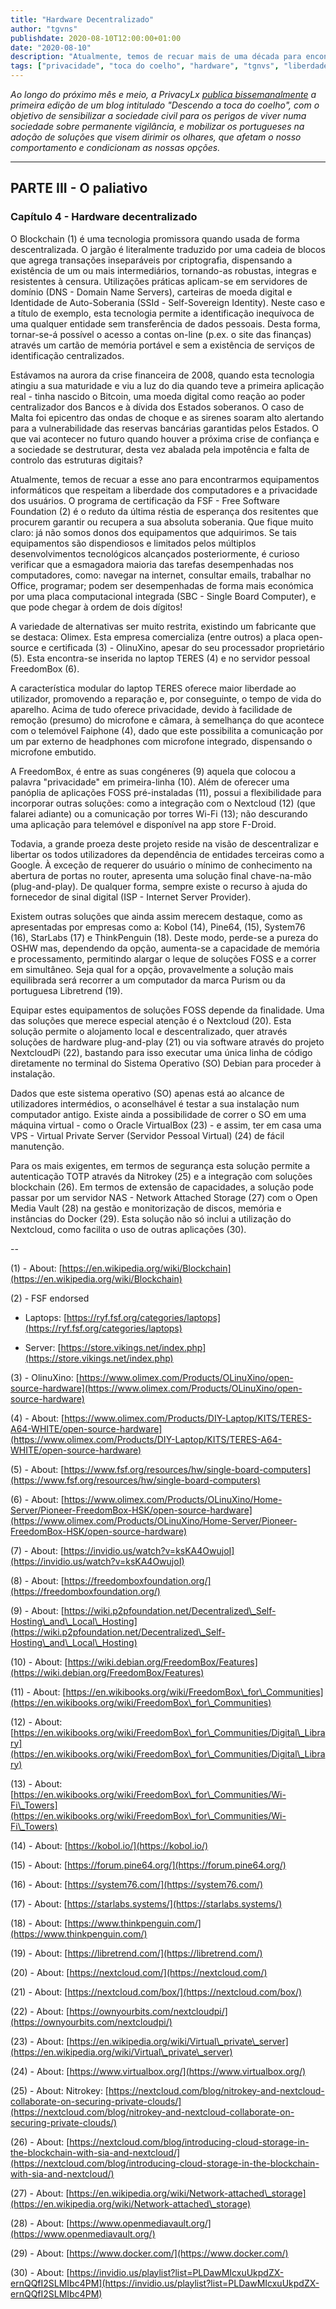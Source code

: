 ```yaml
---
title: "Hardware Decentralizado"
author: "tgvns"
publishdate: 2020-08-10T12:00:00+01:00
date: "2020-08-10"
description: "Atualmente, temos de recuar mais de uma década para encontrarmos equipamentos informáticos que respeitam a liberdade dos computadores e a privacidade dos usuários. Que fique claro: já não somos donos dos equipamentos que adquirimos."
tags: ["privacidade", "toca do coelho", "hardware", "tgnvs", "liberdade"]
---
```


*Ao longo do próximo mês e meio, a PrivacyLx [publica bissemanalmente](/tags/toca-do-coelho/) a primeira edição de um blog intitulado "Descendo a toca do coelho", com o objetivo de sensibilizar a sociedade civil para os perigos de viver numa sociedade sobre permanente vigilância, e mobilizar os portugueses na adoção de soluções que visem dirimir os olhares, que afetam o nosso comportamento e condicionam as nossas opções.*

---


## PARTE III - O paliativo



### Capítulo 4 - Hardware decentralizado


O Blockchain (1) é uma tecnologia promissora quando usada de forma descentralizada. O jargão é literalmente traduzido por uma cadeia de blocos que agrega transações inseparáveis por criptografia, dispensando a existência de um ou mais intermediários, tornando-as robustas, integras e resistentes à censura. Utilizações práticas aplicam-se em servidores de domínio (DNS - Domain Name Servers), carteiras de moeda digital e Identidade de Auto-Soberania (SSId - Self-Sovereign Identity). Neste caso e a título de exemplo, esta tecnologia permite a identificação inequívoca de uma qualquer entidade sem transferência de dados pessoais. Desta forma, tornar-se-á possível o acesso a contas on-line (p.ex. o site das finanças) através um cartão de memória portável e sem a existência de serviços de identificação centralizados.



Estávamos na aurora da crise financeira de 2008, quando esta tecnologia atingiu a sua maturidade e viu a luz do dia quando teve a primeira aplicação real - tinha nascido o Bitcoin, uma moeda digital como reação ao poder centralizador dos Bancos e à dívida dos Estados soberanos. O caso de Malta foi epicentro das ondas de choque e as sirenes soaram alto alertando para a vulnerabilidade das reservas bancárias garantidas pelos Estados. O que vai acontecer no futuro quando houver a próxima crise de confiança e a sociedade se destruturar, desta vez abalada pela impotência e falta de controlo das estruturas digitais?

Atualmente, temos de recuar a esse ano para encontrarmos equipamentos informáticos que respeitam a liberdade dos computadores e a privacidade dos usuários. O programa de certificação da FSF - Free Software Foundation (2) é o reduto da última réstia de esperança dos resitentes que procurem garantir ou recupera a sua absoluta soberania. Que fique muito claro: já não somos donos dos equipamentos que adquirimos. Se tais equipamentos são dispendiosos e limitados pelos múltiplos desenvolvimentos tecnológicos alcançados posteriormente, é curioso verificar que a esmagadora maioria das tarefas desempenhadas nos computadores, como: navegar na internet, consultar emails, trabalhar no Office, programar; podem ser desempenhadas de forma mais económica por uma placa computacional integrada (SBC - Single Board Computer), e que pode chegar à ordem de dois dígitos!



A variedade de alternativas ser muito restrita, existindo um fabricante que se destaca: Olimex. Esta empresa comercializa (entre outros) a placa open-source e certificada (3) - OlinuXino, apesar do seu processador proprietário (5). Esta encontra-se inserida no laptop TERES (4) e no servidor pessoal FreedomBox (6).

A característica modular do laptop TERES oferece maior liberdade ao utilizador, promovendo a reparação e, por conseguinte, o tempo de vida do aparelho. Acima de tudo oferece privacidade, devido à facilidade de remoção (presumo) do microfone e câmara, à semelhança do que acontece com o telemóvel Faiphone (4), dado que este possibilita a comunicação por um par externo de headphones com microfone integrado, dispensando o microfone embutido.

A FreedomBox, é entre as suas congéneres (9) aquela que colocou a palavra "privacidade" em primeira-linha (10). Além de oferecer uma panóplia de aplicações FOSS pré-instaladas (11), possui a flexibilidade para incorporar outras soluções: como a integração com o Nextcloud (12) (que falarei adiante) ou a comunicação por torres Wi-Fi (13); não descurando uma aplicação para telemóvel e disponível na app store F-Droid.

Todavia, a grande proeza deste projeto reside na visão de descentralizar e libertar os todos utilizadores da dependência de entidades terceiras como a Google. À exceção de requerer do usuário o mínimo de conhecimento na abertura de portas no router, apresenta uma solução final chave-na-mão (plug-and-play). De qualquer forma, sempre existe o recurso à ajuda do fornecedor de sinal digital (ISP - Internet Server Provider).



Existem outras soluções que ainda assim merecem destaque, como as apresentadas por empresas como a: Kobol (14), Pine64, (15), System76 (16), StarLabs (17) e ThinkPenguin (18). Deste modo, perde-se a pureza do OSHW mas, dependendo da opção, aumenta-se a capacidade de memória e processamento, permitindo alargar o leque de soluções FOSS e a correr em simultâneo. Seja qual for a opção, provavelmente a solução mais equilibrada será recorrer a um computador da marca Purism ou da portuguesa Libretrend (19).



Equipar estes equipamentos de soluções FOSS depende da finalidade. Uma das soluções que merece especial atenção é o Nextcloud (20). Esta solução permite o alojamento local e descentralizado, quer através soluções de hardware plug-and-play (21) ou via software através do projeto NextcloudPi (22), bastando para isso executar uma única linha de código diretamente no terminal do Sistema Operativo (SO) Debian para proceder à instalação.

Dados que este sistema operativo (SO) apenas está ao alcance de utilizadores intermédios, o aconselhável é testar a sua instalação num computador antigo. Existe ainda a possibilidade de correr o SO em uma máquina virtual - como o Oracle VirtualBox (23) - e assim, ter em casa uma VPS - Virtual Private Server (Servidor Pessoal Virtual) (24) de fácil manutenção.

Para os mais exigentes, em termos de segurança esta solução permite a autenticação TOTP através da Nitrokey (25) e a integração com soluções blockchain (26). Em termos de extensão de capacidades, a solução pode passar por um servidor NAS - Network Attached Storage (27) com o Open Media Vault (28) na gestão e monitorização de discos, memória e instâncias do Docker (29). Esta solução não só inclui a utilização do Nextcloud, como facilita o uso de outras aplicações (30).



--



(1) - About: [https://en.wikipedia.org/wiki/Blockchain](https://en.wikipedia.org/wiki/Blockchain)

(2) - FSF endorsed

- Laptops: [https://ryf.fsf.org/categories/laptops](https://ryf.fsf.org/categories/laptops)

- Server: [https://store.vikings.net/index.php](https://store.vikings.net/index.php)

(3) - OlinuXino: [https://www.olimex.com/Products/OLinuXino/open-source-hardware](https://www.olimex.com/Products/OLinuXino/open-source-hardware)

(4) - About: [https://www.olimex.com/Products/DIY-Laptop/KITS/TERES-A64-WHITE/open-source-hardware](https://www.olimex.com/Products/DIY-Laptop/KITS/TERES-A64-WHITE/open-source-hardware)

(5) - About: [https://www.fsf.org/resources/hw/single-board-computers](https://www.fsf.org/resources/hw/single-board-computers)

(6) - About: [https://www.olimex.com/Products/OLinuXino/Home-Server/Pioneer-FreedomBox-HSK/open-source-hardware](https://www.olimex.com/Products/OLinuXino/Home-Server/Pioneer-FreedomBox-HSK/open-source-hardware)

(7) - About: [https://invidio.us/watch?v=ksKA4OwujoI](https://invidio.us/watch?v=ksKA4OwujoI)

(8) - About: [https://freedomboxfoundation.org/](https://freedomboxfoundation.org/)

(9) - About: [https://wiki.p2pfoundation.net/Decentralized\_Self-Hosting\_and\_Local\_Hosting](https://wiki.p2pfoundation.net/Decentralized\_Self-Hosting\_and\_Local\_Hosting)

(10) - About: [https://wiki.debian.org/FreedomBox/Features](https://wiki.debian.org/FreedomBox/Features)

(11) - About: [https://en.wikibooks.org/wiki/FreedomBox\_for\_Communities](https://en.wikibooks.org/wiki/FreedomBox\_for\_Communities)

(12) - About: [https://en.wikibooks.org/wiki/FreedomBox\_for\_Communities/Digital\_Library](https://en.wikibooks.org/wiki/FreedomBox\_for\_Communities/Digital\_Library)

(13) - About: [https://en.wikibooks.org/wiki/FreedomBox\_for\_Communities/Wi-Fi\_Towers](https://en.wikibooks.org/wiki/FreedomBox\_for\_Communities/Wi-Fi\_Towers)

(14) - About: [https://kobol.io/](https://kobol.io/)

(15) - About: [https://forum.pine64.org/](https://forum.pine64.org/)

(16) - About: [https://system76.com/](https://system76.com/)

(17) - About: [https://starlabs.systems/](https://starlabs.systems/)

(18) - About: [https://www.thinkpenguin.com/](https://www.thinkpenguin.com/)

(19) - About: [https://libretrend.com/](https://libretrend.com/)

(20) - About: [https://nextcloud.com/](https://nextcloud.com/)

(21) - About: [https://nextcloud.com/box/](https://nextcloud.com/box/)

(22) - About: [https://ownyourbits.com/nextcloudpi/](https://ownyourbits.com/nextcloudpi/)

(23) - About: [https://en.wikipedia.org/wiki/Virtual\_private\_server](https://en.wikipedia.org/wiki/Virtual\_private\_server)

(24) - About: [https://www.virtualbox.org/](https://www.virtualbox.org/)

(25) - About: Nitrokey: [https://nextcloud.com/blog/nitrokey-and-nextcloud-collaborate-on-securing-private-clouds/](https://nextcloud.com/blog/nitrokey-and-nextcloud-collaborate-on-securing-private-clouds/)

(26) - About: [https://nextcloud.com/blog/introducing-cloud-storage-in-the-blockchain-with-sia-and-nextcloud/](https://nextcloud.com/blog/introducing-cloud-storage-in-the-blockchain-with-sia-and-nextcloud/)

(27) - About: [https://en.wikipedia.org/wiki/Network-attached\_storage](https://en.wikipedia.org/wiki/Network-attached\_storage)

(28) - About: [https://www.openmediavault.org/](https://www.openmediavault.org/)

(29) - About: [https://www.docker.com/](https://www.docker.com/)

(30) - About: [https://invidio.us/playlist?list=PLDawMIcxuUkpdZX-ernQQfI2SLMIbc4PM](https://invidio.us/playlist?list=PLDawMIcxuUkpdZX-ernQQfI2SLMIbc4PM)


